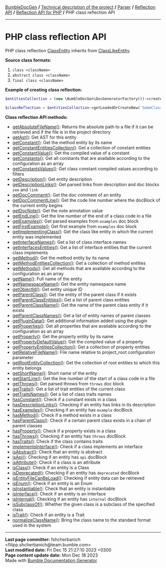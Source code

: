 <embed> <a href="/docs/README.md">BumbleDocGen</a> <b>/</b> <a href="/docs/tech/readme.md">Technical description of the project</a> <b>/</b> <a href="/docs/tech/2.parser/readme.md">Parser</a> <b>/</b> <a href="/docs/tech/2.parser/reflectionApi/readme.md">Reflection API</a> <b>/</b> <a href="/docs/tech/2.parser/reflectionApi/php/readme.md">Reflection API for PHP</a> <b>/</b> PHP class reflection API<hr> </embed>

<embed> <h1>PHP class reflection API</h1> </embed>

PHP class reflection <a href="/docs/tech/2.parser/reflectionApi/php/classes/ClassEntity.md">ClassEntity</a> inherits from <a href="/docs/tech/2.parser/reflectionApi/php/classes/ClassLikeEntity_4.md">ClassLikeEntity</a>.

**Source class formats:**

1) `class <className>`
2) `abstract class <className>`
3) `final class <className>`

**Example of creating class reflection:**

```php
$entitiesCollection = (new \BumbleDocGen\DocGeneratorFactory())->createRootEntitiesCollection($reflectionApiConfig);

$classReflection = $entitiesCollection->getLoadedOrCreateNew('SomeClassName'); // or get()
```

**Class reflection API methods:**

- [getAbsoluteFileName()](/docs/tech/2.parser/reflectionApi/php/classes/ClassEntity.md#mgetabsolutefilename): Returns the absolute path to a file if it can be retrieved and if the file is in the project directory
- [getAst()](/docs/tech/2.parser/reflectionApi/php/classes/ClassEntity.md#mgetast): Get AST for this entity
- [getConstant()](/docs/tech/2.parser/reflectionApi/php/classes/ClassEntity.md#mgetconstant): Get the method entity by its name
- [getConstantEntitiesCollection()](/docs/tech/2.parser/reflectionApi/php/classes/ClassEntity.md#mgetconstantentitiescollection): Get a collection of constant entities
- [getConstantValue()](/docs/tech/2.parser/reflectionApi/php/classes/ClassEntity.md#mgetconstantvalue): Get the compiled value of a constant
- [getConstants()](/docs/tech/2.parser/reflectionApi/php/classes/ClassEntity.md#mgetconstants): Get all constants that are available according to the configuration as an array
- [getConstantsValues()](/docs/tech/2.parser/reflectionApi/php/classes/ClassEntity.md#mgetconstantsvalues): Get class constant compiled values according to filters
- [getDescription()](/docs/tech/2.parser/reflectionApi/php/classes/ClassEntity.md#mgetdescription): Get entity description
- [getDescriptionLinks()](/docs/tech/2.parser/reflectionApi/php/classes/ClassEntity.md#mgetdescriptionlinks): Get parsed links from description and doc blocks `see` and `link`
- [getDocComment()](/docs/tech/2.parser/reflectionApi/php/classes/ClassEntity.md#mgetdoccomment): Get the doc comment of an entity
- [getDocCommentLine()](/docs/tech/2.parser/reflectionApi/php/classes/ClassEntity.md#mgetdoccommentline): Get the code line number where the docBlock of the current entity begins
- [getDocNote()](/docs/tech/2.parser/reflectionApi/php/classes/ClassEntity.md#mgetdocnote): Get the note annotation value
- [getEndLine()](/docs/tech/2.parser/reflectionApi/php/classes/ClassEntity.md#mgetendline): Get the line number of the end of a class code in a file
- [getExamples()](/docs/tech/2.parser/reflectionApi/php/classes/ClassEntity.md#mgetexamples): Get parsed examples from `examples` doc block
- [getFirstExample()](/docs/tech/2.parser/reflectionApi/php/classes/ClassEntity.md#mgetfirstexample): Get first example from `examples` doc block
- [getImplementingClass()](/docs/tech/2.parser/reflectionApi/php/classes/ClassEntity.md#mgetimplementingclass): Get the class like entity in which the current entity was implemented
- [getInterfaceNames()](/docs/tech/2.parser/reflectionApi/php/classes/ClassEntity.md#mgetinterfacenames): Get a list of class interface names
- [getInterfacesEntities()](/docs/tech/2.parser/reflectionApi/php/classes/ClassEntity.md#mgetinterfacesentities): Get a list of interface entities that the current class implements
- [getMethod()](/docs/tech/2.parser/reflectionApi/php/classes/ClassEntity.md#mgetmethod): Get the method entity by its name
- [getMethodEntitiesCollection()](/docs/tech/2.parser/reflectionApi/php/classes/ClassEntity.md#mgetmethodentitiescollection): Get a collection of method entities
- [getMethods()](/docs/tech/2.parser/reflectionApi/php/classes/ClassEntity.md#mgetmethods): Get all methods that are available according to the configuration as an array
- [getName()](/docs/tech/2.parser/reflectionApi/php/classes/ClassEntity.md#mgetname): Full name of the entity
- [getNamespaceName()](/docs/tech/2.parser/reflectionApi/php/classes/ClassEntity.md#mgetnamespacename): Get the entity namespace name
- [getObjectId()](/docs/tech/2.parser/reflectionApi/php/classes/ClassEntity.md#mgetobjectid): Get entity unique ID
- [getParentClass()](/docs/tech/2.parser/reflectionApi/php/classes/ClassEntity.md#mgetparentclass): Get the entity of the parent class if it exists
- [getParentClassEntities()](/docs/tech/2.parser/reflectionApi/php/classes/ClassEntity.md#mgetparentclassentities): Get a list of parent class entities
- [getParentClassName()](/docs/tech/2.parser/reflectionApi/php/classes/ClassEntity.md#mgetparentclassname): Get the name of the parent class entity if it exists
- [getParentClassNames()](/docs/tech/2.parser/reflectionApi/php/classes/ClassEntity.md#mgetparentclassnames): Get a list of entity names of parent classes
- [getPluginData()](/docs/tech/2.parser/reflectionApi/php/classes/ClassEntity.md#mgetplugindata): Get additional information added using the plugin
- [getProperties()](/docs/tech/2.parser/reflectionApi/php/classes/ClassEntity.md#mgetproperties): Get all properties that are available according to the configuration as an array
- [getProperty()](/docs/tech/2.parser/reflectionApi/php/classes/ClassEntity.md#mgetproperty): Get the property entity by its name
- [getPropertyDefaultValue()](/docs/tech/2.parser/reflectionApi/php/classes/ClassEntity.md#mgetpropertydefaultvalue): Get the compiled value of a property
- [getPropertyEntitiesCollection()](/docs/tech/2.parser/reflectionApi/php/classes/ClassEntity.md#mgetpropertyentitiescollection): Get a collection of property entities
- [getRelativeFileName()](/docs/tech/2.parser/reflectionApi/php/classes/ClassEntity.md#mgetrelativefilename): File name relative to project_root configuration parameter
- [getRootEntityCollection()](/docs/tech/2.parser/reflectionApi/php/classes/ClassEntity.md#mgetrootentitycollection): Get the collection of root entities to which this entity belongs
- [getShortName()](/docs/tech/2.parser/reflectionApi/php/classes/ClassEntity.md#mgetshortname): Short name of the entity
- [getStartLine()](/docs/tech/2.parser/reflectionApi/php/classes/ClassEntity.md#mgetstartline): Get the line number of the start of a class code in a file
- [getThrows()](/docs/tech/2.parser/reflectionApi/php/classes/ClassEntity.md#mgetthrows): Get parsed throws from `throws` doc block
- [getTraits()](/docs/tech/2.parser/reflectionApi/php/classes/ClassEntity.md#mgettraits): Get a list of trait entities of the current class
- [getTraitsNames()](/docs/tech/2.parser/reflectionApi/php/classes/ClassEntity.md#mgettraitsnames): Get a list of class traits names
- [hasConstant()](/docs/tech/2.parser/reflectionApi/php/classes/ClassEntity.md#mhasconstant): Check if a constant exists in a class
- [hasDescriptionLinks()](/docs/tech/2.parser/reflectionApi/php/classes/ClassEntity.md#mhasdescriptionlinks): Checking if an entity has links in its description
- [hasExamples()](/docs/tech/2.parser/reflectionApi/php/classes/ClassEntity.md#mhasexamples): Checking if an entity has `example` docBlock
- [hasMethod()](/docs/tech/2.parser/reflectionApi/php/classes/ClassEntity.md#mhasmethod): Check if a method exists in a class
- [hasParentClass()](/docs/tech/2.parser/reflectionApi/php/classes/ClassEntity.md#mhasparentclass): Check if a certain parent class exists in a chain of parent classes
- [hasProperty()](/docs/tech/2.parser/reflectionApi/php/classes/ClassEntity.md#mhasproperty): Check if a property exists in a class
- [hasThrows()](/docs/tech/2.parser/reflectionApi/php/classes/ClassEntity.md#mhasthrows): Checking if an entity has `throws` docBlock
- [hasTraits()](/docs/tech/2.parser/reflectionApi/php/classes/ClassEntity.md#mhastraits): Check if the class contains traits
- [implementsInterface()](/docs/tech/2.parser/reflectionApi/php/classes/ClassEntity.md#mimplementsinterface): Check if a class implements an interface
- [isAbstract()](/docs/tech/2.parser/reflectionApi/php/classes/ClassEntity.md#misabstract): Check that an entity is abstract
- [isApi()](/docs/tech/2.parser/reflectionApi/php/classes/ClassEntity.md#misapi): Checking if an entity has `api` docBlock
- [isAttribute()](/docs/tech/2.parser/reflectionApi/php/classes/ClassEntity.md#misattribute): Check if a class is an attribute
- [isClass()](/docs/tech/2.parser/reflectionApi/php/classes/ClassEntity.md#misclass): Check if an entity is a Class
- [isDeprecated()](/docs/tech/2.parser/reflectionApi/php/classes/ClassEntity.md#misdeprecated): Checking if an entity has `deprecated` docBlock
- [isEntityFileCanBeLoad()](/docs/tech/2.parser/reflectionApi/php/classes/ClassEntity.md#misentityfilecanbeload): Checking if entity data can be retrieved
- [isEnum()](/docs/tech/2.parser/reflectionApi/php/classes/ClassEntity.md#misenum): Check if an entity is an Enum
- [isInstantiable()](/docs/tech/2.parser/reflectionApi/php/classes/ClassEntity.md#misinstantiable): Check that an entity is instantiable
- [isInterface()](/docs/tech/2.parser/reflectionApi/php/classes/ClassEntity.md#misinterface): Check if an entity is an Interface
- [isInternal()](/docs/tech/2.parser/reflectionApi/php/classes/ClassEntity.md#misinternal): Checking if an entity has `internal` docBlock
- [isSubclassOf()](/docs/tech/2.parser/reflectionApi/php/classes/ClassEntity.md#missubclassof): Whether the given class is a subclass of the specified class
- [isTrait()](/docs/tech/2.parser/reflectionApi/php/classes/ClassEntity.md#mistrait): Check if an entity is a Trait
- [normalizeClassName()](/docs/tech/2.parser/reflectionApi/php/classes/ClassEntity.md#mnormalizeclassname): Bring the class name to the standard format used in the system


<div id='page_committer_info'>
<hr>
<b>Last page committer:</b> fshcherbanich &lt;filipp.shcherbanich@team.bumble.com&gt;<br><b>Last modified date:</b>   Fri Dec 15 21:27:10 2023 +0300<br><b>Page content update date:</b> Mon Dec 18 2023<br>Made with <a href='https://github.com/bumble-tech/bumble-doc-gen/blob/master/docs/README.md'>Bumble Documentation Generator</a></div>